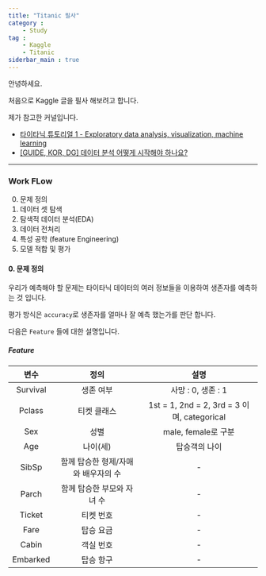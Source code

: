 ```yaml
---
title: "Titanic 필사"
category : 
    - Study
tag :
    - Kaggle
    - Titanic
siderbar_main : true
---
```

안녕하세요. 

처음으로 Kaggle 글을 필사 해보려고 합니다.

제가 참고한 커널입니다.
- [타이타닉 튜토리얼 1 - Exploratory data analysis, visualization, machine learning]('https://kaggle-kr.tistory.com/17?category=868316')
- [[GUIDE, KOR, DG] 데이터 분석 어떻게 시작해야 하나요?]('https://www.kaggle.com/daehungwak/guide-kor-dg')
---
### Work FLow
0. 문제 정의
1. 데이터 셋 탐색
2. 탐색적 데이터 분석(EDA)
3. 데이터 전처리
4. 특성 공학 (feature Engineering)
5. 모델 적합 및 평가


#### 0. 문제 정의
우리가 예측해야 할 문제는
타이타닉 데이터의 여러 정보들을 이용하여
생존자를 예측하는 것 입니다.

평가 방식은 `accuracy`로
생존자를 얼마나 잘 예측 했는가를 판단 합니다.


다음은 `Feature` 들에 대한 설명입니다.

##### Feature

|변수|정의|설명|
|:-:|:-:|:-:|
|Survival|생존 여부|사망 : 0, 생존 : 1|
|Pclass|티켓 클래스|1st = 1, 2nd = 2, 3rd = 3 이며, categorical|
|Sex|성별|male, female로 구분|
|Age|나이(세)|탑승객의 나이|
|SibSp|함께 탑승한 형제/자매와 배우자의 수|-|
|Parch|함께 탑승한 부모와 자녀 수|-|
|Ticket|티켓 번호|-|
|Fare|탑승 요금|-|
|Cabin|객실 번호|-|
|Embarked|탑승 항구|-|
